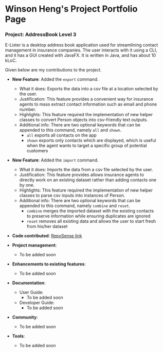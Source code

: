 # Winson Heng's Project Portfolio Page

### Project: AddressBook Level 3

E-Lister is a desktop address book application used for streamlining contact management in insurance companies. The user interacts with it using a CLI, and it has a GUI created with JavaFX. It is written in Java, and has about 10 kLoC.

Given below are my contributions to the project.

* **New Feature**: Added the `export` command.
  * What it does: Exports the data into a csv file at a location selected by the user.
  * Justification: This feature provides a convenient way for insurance agents to mass extract contact information such as email and phone number.
  * Highlights: This feature required the implementation of new helper classes to convert Person objects into csv-friendly text outputs.
  * Additional info: There are two optional keywords that can be appended to this command, namely `all` and `shown`.
    * `all` exports all contacts on the app
    * `shown` exports only contacts which are displayed, which is useful when the agent wants to target a specific group of potential customers

* **New Feature**: Added the `import` command.
  * What it does: Imports the data from a csv file selected by the user.
  * Justification: This feature provides allows insurance agents to directly work on an existing dataset rather than adding contacts one by one.
  * Highlights: This feature required the implementation of new helper classes to parse csv inputs into instances of Person.
  * Additional info: There are two optional keywords that can be appended to this command, namely `combine` and `reset`.
    * `combine` merges the imported dataset with the existing contacts to preserve information while ensuring duplicates are ignored
    * `reset` removes all existing data and allows the user to start fresh from his/her dataset

* **Code contributed**: [RepoSense link](https://nus-cs2103-ay2223s2.github.io/tp-dashboard/?search=winsonheng&breakdown=true)

* **Project management**:
  * To be added soon

* **Enhancements to existing features**:
  * To be added soon

* **Documentation**:
  * User Guide:
    * To be added soon
  * Developer Guide:
    * To be added soon

* **Community**:
  * To be added soon

* **Tools**:
  * To be added soon
